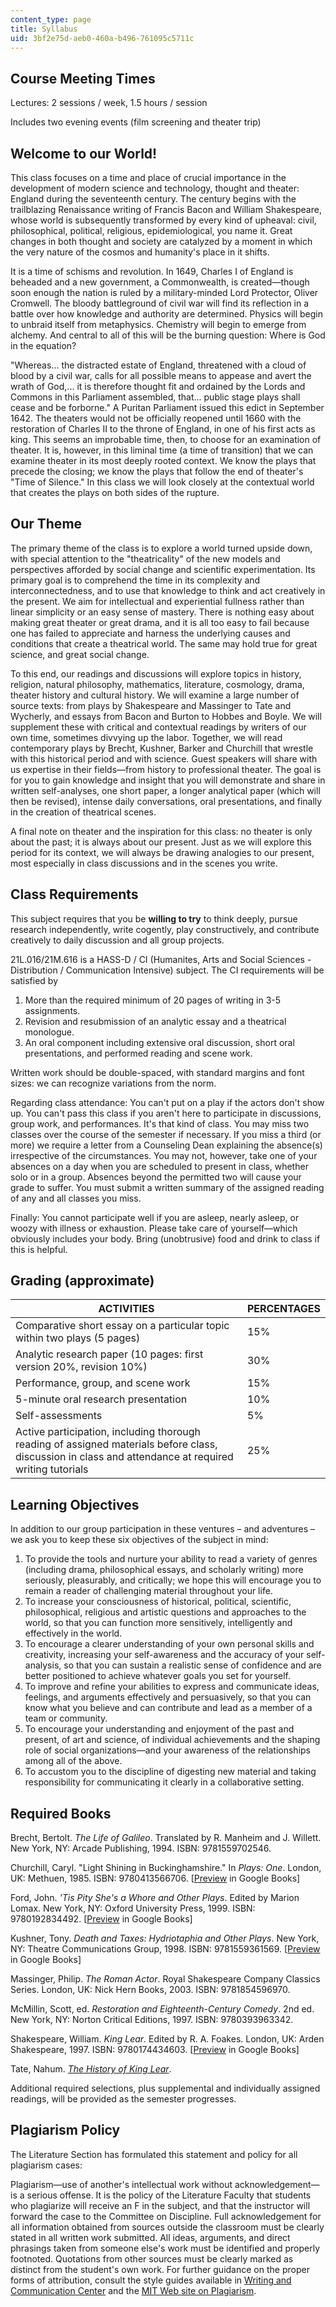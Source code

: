 ```yaml
---
content_type: page
title: Syllabus
uid: 3bf2e75d-aeb0-460a-b496-761095c5711c
---
```


Course Meeting Times
--------------------

Lectures: 2 sessions / week, 1.5 hours / session

Includes two evening events (film screening and theater trip)

Welcome to our World!
---------------------

This class focuses on a time and place of crucial importance in the development of modern science and technology, thought and theater: England during the seventeenth century. The century begins with the trailblazing Renaissance writing of Francis Bacon and William Shakespeare, whose world is subsequently transformed by every kind of upheaval: civil, philosophical, political, religious, epidemiological, you name it. Great changes in both thought and society are catalyzed by a moment in which the very nature of the cosmos and humanity's place in it shifts.

It is a time of schisms and revolution. In 1649, Charles I of England is beheaded and a new government, a Commonwealth, is created—though soon enough the nation is ruled by a military-minded Lord Protector, Oliver Cromwell. The bloody battleground of civil war will find its reflection in a battle over how knowledge and authority are determined. Physics will begin to unbraid itself from metaphysics. Chemistry will begin to emerge from alchemy. And central to all of this will be the burning question: Where is God in the equation?

"Whereas... the distracted estate of England, threatened with a cloud of blood by a civil war, calls for all possible means to appease and avert the wrath of God,... it is therefore thought fit and ordained by the Lords and Commons in this Parliament assembled, that... public stage plays shall cease and be forborne." A Puritan Parliament issued this edict in September 1642. The theaters would not be officially reopened until 1660 with the restoration of Charles II to the throne of England, in one of his first acts as king. This seems an improbable time, then, to choose for an examination of theater. It is, however, in this liminal time (a time of transition) that we can examine theater in its most deeply rooted context. We know the plays that precede the closing; we know the plays that follow the end of theater's "Time of Silence." In this class we will look closely at the contextual world that creates the plays on both sides of the rupture.

Our Theme
---------

The primary theme of the class is to explore a world turned upside down, with special attention to the "theatricality" of the new models and perspectives afforded by social change and scientific experimentation. Its primary goal is to comprehend the time in its complexity and interconnectedness, and to use that knowledge to think and act creatively in the present. We aim for intellectual and experiential fullness rather than linear simplicity or an easy sense of mastery. There is nothing easy about making great theater or great drama, and it is all too easy to fail because one has failed to appreciate and harness the underlying causes and conditions that create a theatrical world. The same may hold true for great science, and great social change.

To this end, our readings and discussions will explore topics in history, religion, natural philosophy, mathematics, literature, cosmology, drama, theater history and cultural history. We will examine a large number of source texts: from plays by Shakespeare and Massinger to Tate and Wycherly, and essays from Bacon and Burton to Hobbes and Boyle. We will supplement these with critical and contextual readings by writers of our own time, sometimes divvying up the labor. Together, we will read contemporary plays by Brecht, Kushner, Barker and Churchill that wrestle with this historical period and with science. Guest speakers will share with us expertise in their fields—from history to professional theater. The goal is for you to gain knowledge and insight that you will demonstrate and share in written self-analyses, one short paper, a longer analytical paper (which will then be revised), intense daily conversations, oral presentations, and finally in the creation of theatrical scenes.

A final note on theater and the inspiration for this class: no theater is only about the past; it is always about our present. Just as we will explore this period for its context, we will always be drawing analogies to our present, most especially in class discussions and in the scenes you write.

Class Requirements
------------------

This subject requires that you be **willing to try** to think deeply, pursue research independently, write cogently, play constructively, and contribute creatively to daily discussion and all group projects.

21L.016/21M.616 is a HASS-D / CI (Humanites, Arts and Social Sciences - Distribution / Communication Intensive) subject. The CI requirements will be satisfied by

1.  More than the required minimum of 20 pages of writing in 3-5 assignments.
2.  Revision and resubmission of an analytic essay and a theatrical monologue.
3.  An oral component including extensive oral discussion, short oral presentations, and performed reading and scene work.

Written work should be double-spaced, with standard margins and font sizes: we can recognize variations from the norm.

Regarding class attendance: You can't put on a play if the actors don't show up. You can't pass this class if you aren't here to participate in discussions, group work, and performances. It's that kind of class. You may miss two classes over the course of the semester if necessary. If you miss a third (or more) we require a letter from a Counseling Dean explaining the absence(s) irrespective of the circumstances. You may not, however, take one of your absences on a day when you are scheduled to present in class, whether solo or in a group. Absences beyond the permitted two will cause your grade to suffer. You must submit a written summary of the assigned reading of any and all classes you miss.

Finally: You cannot participate well if you are asleep, nearly asleep, or woozy with illness or exhaustion. Please take care of yourself—which obviously includes your body. Bring (unobtrusive) food and drink to class if this is helpful.

Grading (approximate)
---------------------

| ACTIVITIES | PERCENTAGES |
| --- | --- |
| Comparative short essay on a particular topic within two plays (5 pages) | 15% |
| Analytic research paper (10 pages: first version 20%, revision 10%) | 30% |
| Performance, group, and scene work | 15% |
| 5-minute oral research presentation | 10% |
| Self-assessments | 5% |
| Active participation, including thorough reading of assigned materials before class, discussion in class and attendance at required writing tutorials | 25% 

Learning Objectives
-------------------

In addition to our group participation in these ventures – and adventures – we ask you to keep these six objectives of the subject in mind:

1.  To provide the tools and nurture your ability to read a variety of genres (including drama, philosophical essays, and scholarly writing) more seriously, pleasurably, and critically; we hope this will encourage you to remain a reader of challenging material throughout your life.
2.  To increase your consciousness of historical, political, scientific, philosophical, religious and artistic questions and approaches to the world, so that you can function more sensitively, intelligently and effectively in the world.
3.  To encourage a clearer understanding of your own personal skills and creativity, increasing your self-awareness and the accuracy of your self-analysis, so that you can sustain a realistic sense of confidence and are better positioned to achieve whatever goals you set for yourself.
4.  To improve and refine your abilities to express and communicate ideas, feelings, and arguments effectively and persuasively, so that you can know what you believe and can contribute and lead as a member of a team or community.
5.  To encourage your understanding and enjoyment of the past and present, of art and science, of individual achievements and the shaping role of social organizations—and your awareness of the relationships among all of the above.
6.  To accustom you to the discipline of digesting new material and taking responsibility for communicating it clearly in a collaborative setting.

Required Books
--------------

Brecht, Bertolt. _The Life of Galileo_. Translated by R. Manheim and J. Willett. New York, NY: Arcade Publishing, 1994. ISBN: 9781559702546.

Churchill, Caryl. "Light Shining in Buckinghamshire." In _Plays: One_. London, UK: Methuen, 1985. ISBN: 9780413566706. \[[Preview](http://books.google.com/books?id=uaHGNeyeTwQC&pg=PA186=onepage) in Google Books\]

Ford, John. _'Tis Pity She's a Whore and Other Plays_. Edited by Marion Lomax. New York, NY: Oxford University Press, 1999. ISBN: 9780192834492. \[[Preview](http://books.google.com/books?id=DqbX7iwEa5EC&lpg=PA1&pg=PP1#v=onepage&q=&f=false) in Google Books\]

Kushner, Tony. _Death and Taxes: Hydriotaphia and Other Plays_. New York, NY: Theatre Communications Group, 1998. ISBN: 9781559361569. \[[Preview](http://books.google.com/books?id=k_HoCAAAQBAJ&pg=PAfrontcover) in Google Books\]

Massinger, Philip. _The Roman Actor_. Royal Shakespeare Company Classics Series. London, UK: Nick Hern Books, 2003. ISBN: 9781854596970.

McMillin, Scott, ed. _Restoration and Eighteenth-Century Comedy_. 2nd ed. New York, NY: Norton Critical Editions, 1997. ISBN: 9780393963342.

Shakespeare, William. _King Lear_. Edited by R. A. Foakes. London, UK: Arden Shakespeare, 1997. ISBN: 9780174434603. \[[Preview](http://books.google.com/books?id=LPY9sswP-toC&pg=PAfrontcover) in Google Books\]

Tate, Nahum. [_The History of King Lear_](https://archive.org/details/historyofkinglear_1208_librivox).

Additional required selections, plus supplemental and individually assigned readings, will be provided as the semester progresses.

Plagiarism Policy
-----------------

The Literature Section has formulated this statement and policy for all plagiarism cases:

Plagiarism—use of another's intellectual work without acknowledgement—is a serious offense. It is the policy of the Literature Faculty that students who plagiarize will receive an F in the subject, and that the instructor will forward the case to the Committee on Discipline. Full acknowledgement for all information obtained from sources outside the classroom must be clearly stated in all written work submitted. All ideas, arguments, and direct phrasings taken from someone else's work must be identified and properly footnoted. Quotations from other sources must be clearly marked as distinct from the student's own work. For further guidance on the proper forms of attribution, consult the style guides available in [Writing and Communication Center](http://web.mit.edu/writing/) and the [MIT Web site on Plagiarism](http://web.mit.edu/writing/Special/plagiarism.html).